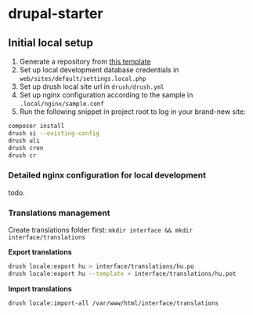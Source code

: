# drupal-starter

## Initial local setup

1. Generate a repository from [this template](https://github.com/bpstr/drupal-starter/generate)
2. Set up local development database credentials in `web/sites/default/settings.local.php`
3. Set up drush local site url in `drush/drush.yml`
4. Set up nginx configuration according to the sample in `.local/nginx/sample.conf`
5. Run the following snippet in project root to log in your brand-new site:
```bash
composer install
drush si --existing-config
drush uli
drush cron
drush cr
```





### Detailed nginx configuration for local development

todo.

### Translations management

Create translations folder first: `mkdir interface && mkdir interface/translations`

**Export translations**

```bash
drush locale:export hu > interface/translations/hu.po
drush locale:export hu --template > interface/translations/hu.pot
```

**Import translations**

```bash
drush locale:import-all /var/www/html/interface/translations
```
